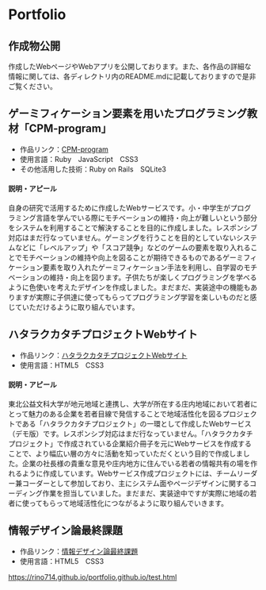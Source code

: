 # Portfolio
## 作成物公開
作成したWebページやWebアプリを公開しております。また、各作品の詳細な情報に関しては、各ディレクトリ内のREADME.mdに記載しておりますので是非ご覧ください。

## ゲーミフィケーション要素を用いたプログラミング教材「CPM-program」
* 作品リンク：[CPM-program](https://www.koeki-prj.org/CPM-program)
* 使用言語：Ruby　JavaScript　CSS3
* その他活用した技術：Ruby on Rails　SQLite3
#### 説明・アピール
自身の研究で活用するために作成したWebサービスです。小・中学生がプログラミング言語を学んでいる際にモチベーションの維持・向上が難しいという部分をシステムを利用することで解決することを目的に作成しました。レスポンシブ対応はまだ行なっていません。ゲーミングを行うことを目的としていないシステムなどに「レベルアップ」や「スコア競争」などのゲームの要素を取り入れることでモチベーションの維持や向上を図ることが期待できるものであるゲーミフィケーション要素を取り入れたゲーミフィケーション手法を利用し、自学習のモチベーションの維持・向上を図ります。子供たちが楽しくプログラミングを学べるように色使いを考えたデザインを作成しました。まだまだ、実装途中の機能もありますが実際に子供達に使ってもらってプログラミング学習を楽しいものだと感じていただけるように取り組んでいます。

## ハタラクカタチプロジェクトWebサイト
* 作品リンク：[ハタラクカタチプロジェクトWebサイト](https://rino714.github.io/portfolio.github.io/hatarakukatati-web/index.html)
* 使用言語：HTML5　CSS3
#### 説明・アピール
東北公益文科大学が地元地域と連携し、大学が所在する庄内地域において若者にとって魅力のある企業を若者目線で発信することで地域活性化を図るプロジェクトである「ハタラクカタチプロジェクト」の一環として作成したWebサービス（デモ版）です。レスポンシブ対応はまだ行なっていません。「ハタラクカタチプロジェクト」で作成されている企業紹介冊子を元にWebサービスを作成することで、より幅広い層の方々に活動を知っていただくという目的で作成しました。企業の社長様の貴重な意見や庄内地方に住んでいる若者の情報共有の場を作れるように作成しています。Webサービス作成プロジェクトには、チームリーダー兼コーダーとして参加しており、主にシステム面やページデザインに関するコーディング作業を担当していました。まだまだ、実装途中ですが実際に地域の若者に使ってもらって地域活性化につながるように取り組んでいきます。

## 情報デザイン論最終課題
* 作品リンク：[情報デザイン論最終課題](https://rino714.github.io/portfolio.github.io/university-classes/index.html)
* 使用言語：HTML5　CSS3

https://rino714.github.io/portfolio.github.io/test.html
